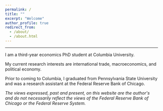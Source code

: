 ```yaml
---
permalink: /
title: ""
excerpt: "Welcome"
author_profile: true
redirect_from: 
  - /about/
  - /about.html
---
```



---


I am a third-year economics PhD student at Columbia University. 

My current research interests are international trade, macroeconomics, and political economy. 

Prior to coming to Columbia, I graduated from Pennsylvania State University and was a research assistant at the Federal Reserve Bank of Chicago. 

*The views expressed, past and present, on this website are the author's and do not necessarily reflect the views of the Federal Reserve Bank of Chicago or the Federal Reserve System.*


